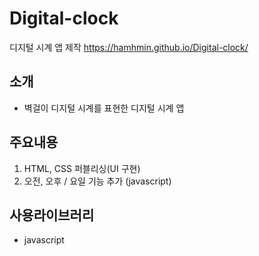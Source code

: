 # Digital-clock
디지털 시계 앱 제작 https://hamhmin.github.io/Digital-clock/

## 소개
- 벽걸이 디지털 시계를 표현한 디지털 시계 앱

## 주요내용
1. HTML, CSS 퍼블리싱(UI 구현)
2. 오전, 오후 / 요일 기능 추가 (javascript)

## 사용라이브러리
- javascript

